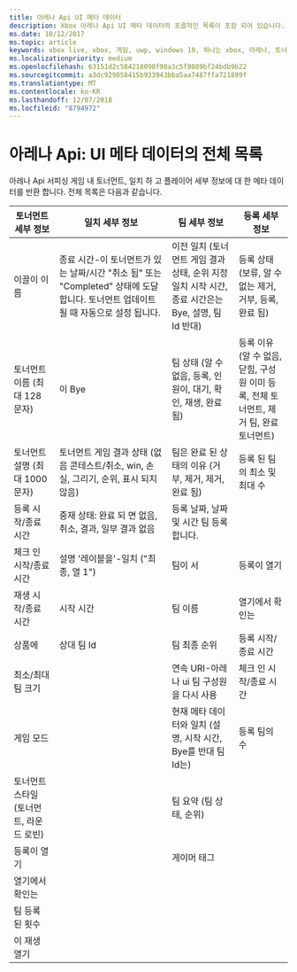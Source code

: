 ```yaml
---
title: 아레나 Api UI 메타 데이터
description: Xbox 아레나 Api UI 메타 데이터의 포괄적인 목록이 포함 되어 있습니다.
ms.date: 10/12/2017
ms.topic: article
keywords: xbox live, xbox, 게임, uwp, windows 10, 하나는 xbox, 아레나, 토너먼트, ux
ms.localizationpriority: medium
ms.openlocfilehash: 63151d2c584218090f98a3c5f8089bf24bdb9b22
ms.sourcegitcommit: a3dc929858415b933943bba5aa7487ffa721899f
ms.translationtype: MT
ms.contentlocale: ko-KR
ms.lasthandoff: 12/07/2018
ms.locfileid: "8794972"
---
```

# <a name="arena-apis-a-comprehensive-list-of-ui-metadata"></a>아레나 Api: UI 메타 데이터의 전체 목록

아레나 Api 서피싱 게임 내 토너먼트, 일치 하 고 플레이어 세부 정보에 대 한 메타 데이터를 반환 합니다. 전체 목록은 다음과 같습니다.

토너먼트 세부 정보  | 일치 세부 정보 | 팀 세부 정보  | 등록 세부 정보
--- | --- | --- | ---
이끌이 이름 | 종료 시간-이 토너먼트가 있는 날짜/시간 "취소 됨" 또는 "Completed" 상태에 도달 합니다. 토너먼트 업데이트 될 때 자동으로 설정 됩니다. | 이전 일치 (토너먼트 게임 결과 상태, 순위 지정 일치 시작 시간, 종료 시간은는 Bye, 설명, 팀 Id 반대) | 등록 상태 (보류, 알 수 없는 제거, 거부, 등록, 완료 됨)
토너먼트 이름 (최대 128 문자) | 이 Bye   | 팀 상태 (알 수 없음, 등록, 인원이, 대기, 확인, 재생, 완료 됨) | 등록 이유 (알 수 없음, 닫힘, 구성원 이미 등록, 전체 토너먼트, 제거 팀, 완료 토너먼트)
토너먼트 설명 (최대 1000 문자) | 토너먼트 게임 결과 상태 (없음 콘테스트/취소, win, 손실, 그리기, 순위, 표시 되지 않음) | 팀은 완료 된 상태의 이유 (거부, 제거, 제거, 완료 됨) | 등록 된 팀의 최소 및 최대 수
등록 시작/종료 시간 | 중재 상태: 완료 되 면 없음, 취소, 결과, 일부 결과 없음 | 등록 날짜, 날짜 및 시간 팀 등록 합니다. |
체크 인 시작/종료 시간 | 설명 '레이블을'-일치 ("최종, 열 1") | 팀이 서 | 등록이 열기
재생 시작/종료 시간 | 시작 시간 | 팀 이름 | 열기에서 확인는
상품에 | 상대 팀 Id | 팀 최종 순위 | 등록 시작/종료 시간
최소/최대 팀 크기 | | 연속 URI-아레나 ui 팀 구성원을 다시 사용 | 체크 인 시작/종료 시간
게임 모드 | | 현재 메타 데이터와 일치 (설명, 시작 시간, Bye를 반대 팀 Id는) | 등록 팀의 수
토너먼트 스타일 (토너먼트, 라운드 로빈) | | 팀 요약 (팀 상태, 순위) |
등록이 열기 | | 게이머 태그 |
열기에서 확인는 | | |
팀 등록 된 횟수 | | |
이 재생 열기 | | |
